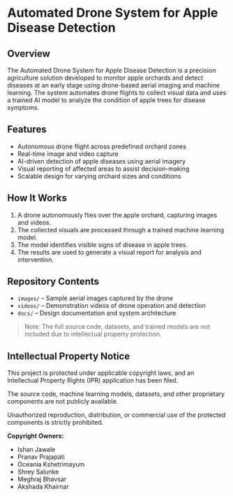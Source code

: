 # Automated Drone System for Apple Disease Detection

## Overview

The Automated Drone System for Apple Disease Detection is a precision agriculture solution developed to monitor apple orchards and detect diseases at an early stage using drone-based aerial imaging and machine learning. The system automates drone flights to collect visual data and uses a trained AI model to analyze the condition of apple trees for disease symptoms.

## Features

- Autonomous drone flight across predefined orchard zones
- Real-time image and video capture
- AI-driven detection of apple diseases using aerial imagery
- Visual reporting of affected areas to assist decision-making
- Scalable design for varying orchard sizes and conditions

## How It Works

1. A drone autonomously flies over the apple orchard, capturing images and videos.
2. The collected visuals are processed through a trained machine learning model.
3. The model identifies visible signs of disease in apple trees.
4. The results are used to generate a visual report for analysis and intervention.

## Repository Contents

- `images/` – Sample aerial images captured by the drone
- `videos/` – Demonstration videos of drone operation and detection
- `docs/` – Design documentation and system architecture

> Note: The full source code, datasets, and trained models are not included due to intellectual property protection.

## Intellectual Property Notice

This project is protected under applicable copyright laws, and an Intellectual Property Rights (IPR) application has been filed. 

The source code, machine learning models, datasets, and other proprietary components are not publicly available.

Unauthorized reproduction, distribution, or commercial use of the protected components is strictly prohibited.

**Copyright Owners:**
- Ishan Jawale  
- Pranav Prajapati  
- Oceania Kshetrimayum  
- Shrey Salunke  
- Meghraj Bhavsar  
- Akshada Khairnar
